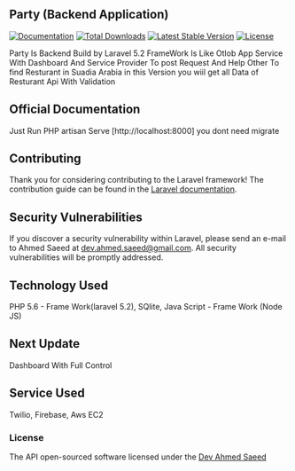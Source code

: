 ## Party (Backend Application)

[![Documentation ](https://travis-ci.org/laravel/framework.svg)]( https://documenter.getpostman.com/view/2031556/party-live/6fct11D)
[![Total Downloads](https://poser.pugx.org/laravel/framework/d/total.svg)](https://github.com/yahongie2014/Party-Backend/archive/master.zip)
[![Latest Stable Version](https://poser.pugx.org/laravel/framework/v/stable.svg)](https://packagist.org/packages/laravel/framework)
[![License](https://poser.pugx.org/laravel/framework/license.svg)](https://packagist.org/packages/laravel/framework)

Party Is Backend Build by Laravel 5.2 FrameWork Is Like Otlob App Service With Dashboard And Service Provider To post Request And Help Other To find Resturant in Suadia Arabia
in this Version you wiil get all Data of Resturant Api With Validation 
 

## Official Documentation

Just Run PHP artisan Serve [http://localhost:8000]
you dont need migrate 
## Contributing

Thank you for considering contributing to the Laravel framework! The contribution guide can be found in the [Laravel documentation](http://laravel.com/docs/contributions).

## Security Vulnerabilities

If you discover a security vulnerability within Laravel, please send an e-mail to Ahmed Saeed at dev.ahmed.saeed@gmail.com. All security vulnerabilities will be promptly addressed.

## Technology Used
PHP 5.6 - Frame Work(laravel 5.2),
SQlite,
Java Script - Frame Work (Node JS)
## Next Update
Dashboard With Full Control
## Service Used
Twilio,
Firebase,
Aws EC2

### License

The API open-sourced software licensed under the [Dev Ahmed Saeed](https://www.linkedin.com/in/devahmedsaeed/)
